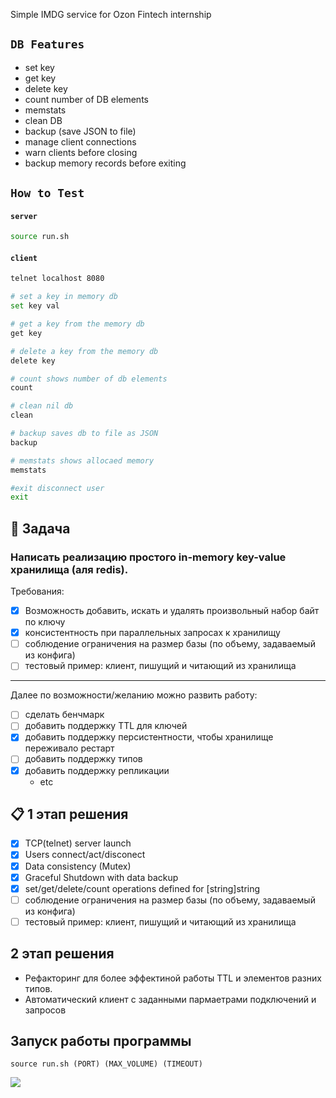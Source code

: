 Simple IMDG service for Ozon Fintech internship

## `DB Features`

- set key 
- get key 
- delete key
- count number of DB elements
- memstats
- clean DB
- backup (save JSON to file)
- manage client connections
- warn clients before closing
- backup memory records before exiting

## `How to Test`

#### `server`
```bash
source run.sh
```

#### `client`
```bash
telnet localhost 8080

# set a key in memory db
set key val

# get a key from the memory db
get key

# delete a key from the memory db
delete key

# count shows number of db elements
count

# clean nil db
clean

# backup saves db to file as JSON
backup

# memstats shows allocaed memory
memstats

#exit disconnect user
exit
```


## :scroll: Задача    
### Написать реализацию простого in-memory key-value хранилища (аля redis).
Требования:
- [X] Возможность добавить, искать и удалять произвольный набор байт по ключу
- [X] консистентность при параллельных запросах к хранилищу
- [ ] соблюдение ограничения на размер базы (по объему, задаваемый из конфига)
- [ ] тестовый пример: клиент, пишущий и читающий из хранилища
____
Далее по возможности/желанию можно развить работу:
- [ ] сделать бенчмарк
- [ ] добавить поддержку TTL для ключей
- [X] добавить поддержку персистентности, чтобы хранилище переживало рестарт
- [ ] добавить поддержку типов
- [X] добавить поддержку репликации
    * etc    
    
## :clipboard: 1 этап решения

- [X] TCP(telnet) server launch
- [X] Users connect/act/disconect
- [X] Data consistency (Mutex)
- [X] Graceful Shutdown with data backup 
- [X] set/get/delete/count operations defined for [string]string
- [ ] соблюдение ограничения на размер базы (по объему, задаваемый из конфига)
- [ ] тестовый пример: клиент, пишущий и читающий из хранилища

## 2 этап решения

- Рефакторинг для более эффектиной работы TTL и элементов разних типов.
- Автоматический клиент с заданными пармаетрами подключений и запросов

## Запуск работы программы
```
source run.sh (PORT) (MAX_VOLUME) (TIMEOUT)
````

<img src="./img/make-run.png">